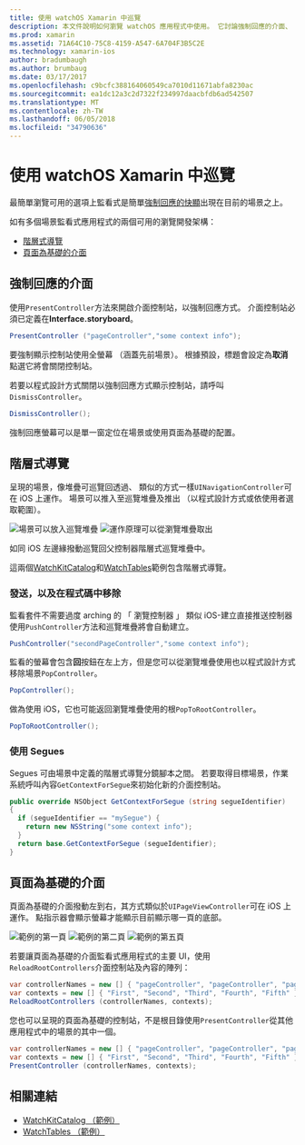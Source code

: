 ```yaml
---
title: 使用 watchOS Xamarin 中巡覽
description: 本文件說明如何瀏覽 watchOS 應用程式中使用。 它討論強制回應的介面、 階層式巡覽，以及頁面為基礎的介面。
ms.prod: xamarin
ms.assetid: 71A64C10-75C8-4159-A547-6A704F3B5C2E
ms.technology: xamarin-ios
author: bradumbaugh
ms.author: brumbaug
ms.date: 03/17/2017
ms.openlocfilehash: c9bcfc388164060549ca7010d11671abfa8230ac
ms.sourcegitcommit: ea1dc12a3c2d7322f234997daacbfdb6ad542507
ms.translationtype: MT
ms.contentlocale: zh-TW
ms.lasthandoff: 06/05/2018
ms.locfileid: "34790636"
---
```

# <a name="working-with-watchos-navigation-in-xamarin"></a>使用 watchOS Xamarin 中巡覽

最簡單瀏覽可用的選項上監看式是簡單[強制回應的快顯](#modal)出現在目前的場景之上。

如有多個場景監看式應用程式的兩個可用的瀏覽開發架構：

- [階層式導覽](#Hierarchical_Navigation)
- [頁面為基礎的介面](#Page-Based_Interfaces)

<a name="modal"/>

## <a name="modal-interfaces"></a>強制回應的介面

使用`PresentController`方法來開啟介面控制站，以強制回應方式。 介面控制站必須已定義在**Interface.storyboard**。

```csharp
PresentController ("pageController","some context info");
```

要強制顯示控制站使用全螢幕 （涵蓋先前場景）。 根據預設，標題會設定為**取消**點選它將會關閉控制站。

若要以程式設計方式關閉以強制回應方式顯示控制站，請呼叫`DismissController`。

```csharp
DismissController();
```

強制回應螢幕可以是單一窗定位在場景或使用頁面為基礎的配置。

<a name="Hierarchical_Navigation"/>

## <a name="hierarchical-navigation"></a>階層式導覽

呈現的場景，像堆疊可巡覽回透過、 類似的方式一樣`UINavigationController`可在 iOS 上運作。 場景可以推入至巡覽堆疊及推出 （以程式設計方式或依使用者選取範圍）。

![](navigation-images/hierarchy-1.png "場景可以放入巡覽堆疊") ![](navigation-images/hierarchy-2.png "運作原理可以從瀏覽堆疊取出")

如同 iOS 左邊緣撥動巡覽回父控制器階層式巡覽堆疊中。

這兩個[WatchKitCatalog](https://developer.xamarin.com/samples/WatchKitCatalog)和[WatchTables](https://developer.xamarin.com/samples/WatchTables)範例包含階層式導覽。

### <a name="pushing-and-popping-in-code"></a>發送，以及在程式碼中移除

監看套件不需要過度 arching 的 「 瀏覽控制器 」 類似 iOS-建立直接推送控制器使用`PushController`方法和巡覽堆疊將會自動建立。

```csharp
PushController("secondPageController","some context info");
```

監看的螢幕會包含**回**按鈕在左上方，但是您可以從瀏覽堆疊使用也以程式設計方式移除場景`PopController`。

```csharp
PopController();
```

做為使用 iOS，它也可能返回瀏覽堆疊使用的根`PopToRootController`。

```csharp
PopToRootController();
```

### <a name="using-segues"></a>使用 Segues

Segues 可由場景中定義的階層式導覽分鏡腳本之間。 若要取得目標場景，作業系統呼叫內容`GetContextForSegue`來初始化新的介面控制站。

```csharp
public override NSObject GetContextForSegue (string segueIdentifier)
{
  if (segueIdentifier == "mySegue") {
    return new NSString("some context info");
  }
  return base.GetContextForSegue (segueIdentifier);
}
```
<a name="Page-Based_Interfaces"/>

## <a name="page-based-interfaces"></a>頁面為基礎的介面

頁面為基礎的介面撥動左到右，其方式類似於`UIPageViewController`可在 iOS 上運作。 點指示器會顯示螢幕才能顯示目前顯示哪一頁的底部。

![](navigation-images/paged-1.png "範例的第一頁") ![](navigation-images/paged-2.png "範例的第二頁") ![](navigation-images/paged-5.png "範例的第五頁")


若要讓頁面為基礎的介面監看式應用程式的主要 UI，使用`ReloadRootControllers`介面控制站及內容的陣列：

```csharp
var controllerNames = new [] { "pageController", "pageController", "pageController", "pageController", "pageController" };
var contexts = new [] { "First", "Second", "Third", "Fourth", "Fifth" };
ReloadRootControllers (controllerNames, contexts);
```

您也可以呈現的頁面為基礎的控制站，不是根目錄使用`PresentController`從其他應用程式中的場景的其中一個。

```csharp
var controllerNames = new [] { "pageController", "pageController", "pageController", "pageController", "pageController" };
var contexts = new [] { "First", "Second", "Third", "Fourth", "Fifth" };
PresentController (controllerNames, contexts);
```



## <a name="related-links"></a>相關連結

- [WatchKitCatalog （範例）](https://developer.xamarin.com/samples/monotouch/WatchKit/WatchKitCatalog/)
- [WatchTables （範例）](https://developer.xamarin.com/samples/monotouch/WatchKit/WatchTables/)
